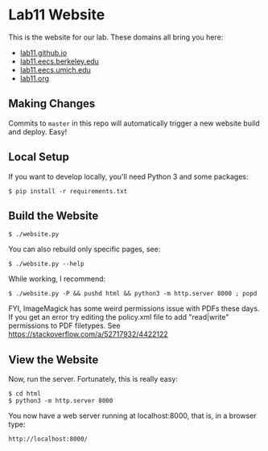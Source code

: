 Lab11 Website
=============

This is the website for our lab. These domains all bring you here:
* [lab11.github.io](https://lab11.github.io)
* [lab11.eecs.berkeley.edu](https://lab11.eecs.berkeley.edu)
* [lab11.eecs.umich.edu](https://lab11.eecs.umich.edu)
* [lab11.org](https://lab11.org)

Making Changes
--------------

Commits to `master` in this repo will automatically trigger a new website build
and deploy. Easy!

Local Setup
-----------

If you want to develop locally, you'll need Python 3 and some packages:

    $ pip install -r requirements.txt

Build the Website
-----------------

    $ ./website.py

You can also rebuild only specific pages, see:

    $ ./website.py --help

While working, I recommend:

    $ ./website.py -P && pushd html && python3 -m http.server 8000 ; popd

FYI, ImageMagick has some weird permissions issue with PDFs these days. If you
get an error try editing the policy.xml file to add "read|write" permissions to
PDF filetypes. See https://stackoverflow.com/a/52717932/4422122

View the Website
----------------

Now, run the server. Fortunately, this is really easy:

    $ cd html
    $ python3 -m http.server 8000

You now have a web server running at localhost:8000, that is, in a browser type:

    http://localhost:8000/

